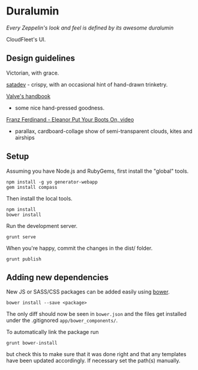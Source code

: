 Duralumin
=========
*Every Zeppelin's look and feel is defined by its awesome duralumin*

CloudFleet's UI.

Design guidelines
-----------------
Victorian, with grace.

[satadev](http://www.satadev.com/about/) - crispy, with an occasional hint of
hand-drawn trinketry.

[Valve's handbook](http://media.steampowered.com/apps/valve/Valve_Handbook_LowRes.pdf)
- some nice hand-pressed goodness.

[Franz Ferdinand - Eleanor Put Your Boots On, video](http://www.youtube.com/watch?v=mdQHdSfSRKw)
- parallax, cardboard-collage show of semi-transparent
clouds, kites and airships

Setup
-----
Assuming you have Node.js and RubyGems, first install the "global" tools.

    npm install -g yo generator-webapp
    gem install compass

Then install the local tools.

    npm install
    bower install

Run the development server.

    grunt serve

When you're happy, commit the changes in the dist/ folder.

    grunt publish

Adding new dependencies
-----------------------

New JS or SASS/CSS packages can be added easily
using [bower](http://bower.io/).

    bower install --save <package>

The only diff should now be seen in `bower.json` and the
files get installed under the .gitignored `app/bower_components/`.

To automatically link the package run

    grunt bower-install

but check this to make sure that it was done right and that any
templates have been updated accordingly. If necessary set the path(s)
manually.
